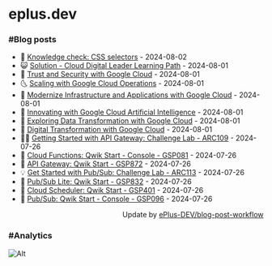 # eplus.dev

### #Blog posts

<!-- BLOG-POST-LIST:START -->
 - 🧰 [Knowledge check: CSS selectors](https://eplus.dev/knowledge-check-css-selectors) - 2024-08-02
 - 😺 [Solution - Cloud Digital Leader Learning Path](https://eplus.dev/solution-cloud-digital-leader-learning-path) - 2024-08-01
 - 🗽 [Trust and Security with Google Cloud](https://eplus.dev/trust-and-security-with-google-cloud) - 2024-08-01
 - 🌜 [Scaling with Google Cloud Operations](https://eplus.dev/scaling-with-google-cloud-operations) - 2024-08-01
 - 📝 [Modernize Infrastructure and Applications with Google Cloud](https://eplus.dev/modernize-infrastructure-and-applications-with-google-cloud) - 2024-08-01
 - 🚀 [Innovating with Google Cloud Artificial Intelligence](https://eplus.dev/innovating-with-google-cloud-artificial-intelligence) - 2024-08-01
 - 💼 [Exploring Data Transformation with Google Cloud](https://eplus.dev/exploring-data-transformation-with-google-cloud) - 2024-08-01
 - 🦣 [Digital Transformation with Google Cloud](https://eplus.dev/digital-transformation-with-google-cloud) - 2024-08-01
 - 👨‍🏫 [Getting Started with API Gateway: Challenge Lab - ARC109](https://eplus.dev/getting-started-with-api-gateway-challenge-lab-arc109) - 2024-07-26
 - 🔭 [Cloud Functions: Qwik Start - Console - GSP081](https://eplus.dev/cloud-functions-qwik-start-console-gsp081) - 2024-07-26
 - 🤡 [API Gateway: Qwik Start - GSP872](https://eplus.dev/api-gateway-qwik-start-gsp872) - 2024-07-26
 - 💡 [Get Started with Pub/Sub: Challenge Lab - ARC113](https://eplus.dev/get-started-with-pubsub-challenge-lab-arc113) - 2024-07-26
 - 🦣 [Pub/Sub Lite: Qwik Start - GSP832](https://eplus.dev/pubsub-lite-qwik-start-gsp832) - 2024-07-26
 - 💪 [Cloud Scheduler: Qwik Start - GSP401](https://eplus.dev/cloud-scheduler-qwik-start-gsp401) - 2024-07-26
 - 🤡 [Pub/Sub: Qwik Start - Console - GSP096](https://eplus.dev/pubsub-qwik-start-console-gsp096) - 2024-07-26<!-- BLOG-POST-LIST:END -->

<div align="right">
  Update by <a target="_blank"
    href="https://github.com/ePlus-DEV/blog-post-workflow">ePlus-DEV/blog-post-workflow</a>
</div>

### #Analytics
![Alt](https://repobeats.axiom.co/api/embed/9990f7cddfbad8d834990b10ccad05f81ac1096f.svg "Repobeats analytics image")
